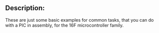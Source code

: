 ## Description:
These are just some basic examples for common tasks, that you can do with a PIC in assembly, for the 16F microcontroller family.
